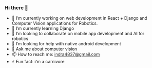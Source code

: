 ### Hi there 👋

<!--
**indra4837/indra4837** is a ✨ _special_ ✨ repository because its `README.md` (this file) appears on your GitHub profile.

Here are some ideas to get you started:

- 🔭 I’m currently working on ...
- 🌱 I’m currently learning ...
- 👯 I’m looking to collaborate on ...
- 🤔 I’m looking for help with ...
- 💬 Ask me about ...
- 📫 How to reach me: ...
- 😄 Pronouns: ...
- ⚡ Fun fact: ...
-->
- 🔭 I’m currently working on web development in React + Django and Computer Vision applications for Robotics.
- 🌱 I’m currently learning Django
- 👯 I’m looking to collaborate on mobile app development and AI for robotics
- 🤔 I’m looking for help with native android development
- 💬 Ask me about computer vision
- 📫 How to reach me: indra4837@gmail.com
- ⚡ Fun fact: i'm a carnivore
